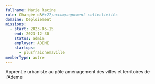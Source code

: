 ```yaml
---
fullname: Marie Racine
role: Chargée d&#x27;accompagnement collectivités
domaine: Déploiement
missions:
  - start: 2023-05-15
    end: 2023-12-30
    status: admin
    employer: ADEME
    startups:
      - plusfraichemaville
memberType: autre
---
```

Apprentie urbaniste au pôle aménagement des villes et territoires de l'Ademe